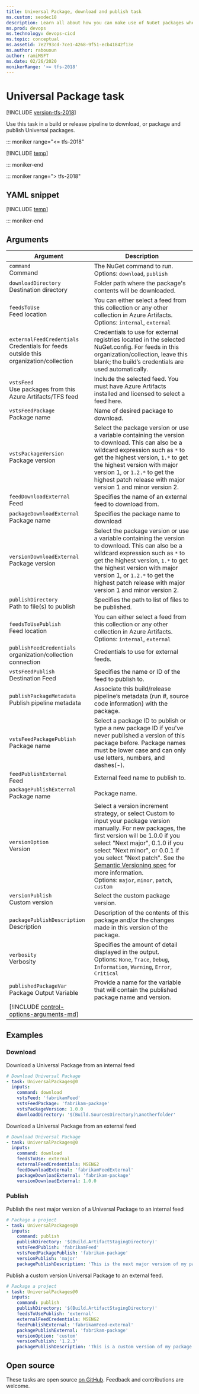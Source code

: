 ```yaml
---
title: Universal Package, download and publish task
ms.custom: seodec18
description: Learn all about how you can make use of NuGet packages when you are building code in Azure Pipelines and Team Foundation Server (TFS)
ms.prod: devops
ms.technology: devops-cicd
ms.topic: conceptual
ms.assetid: 7e2793cd-7ce1-4268-9f51-ecb41842f13e
ms.author: rabououn
author: ramiMSFT
ms.date: 02/26/2020
monikerRange: '>= tfs-2018'
---
```


# Universal Package task

[!INCLUDE [version-tfs-2018](../../includes/version-tfs-2018.md)]

Use this task in a build or release pipeline to download, or package and publish Universal packages.

::: moniker range="<= tfs-2018"

[!INCLUDE [temp](../../includes/concept-rename-note.md)]

::: moniker-end

::: moniker range="> tfs-2018"

## YAML snippet

[!INCLUDE [temp](../includes/yaml/UniversalPackagesV0.md)]

::: moniker-end

## Arguments

| Argument | Description |
| -------- | ----------- |
| `command`<br/>Command | The NuGet command to run.<br/>Options: `download`, `publish` |
| `downloadDirectory`<br/>Destination directory | Folder path where the package's contents will be downloaded. |
| `feedsToUse`<br/>Feed location | You can either select a feed from this collection or any other collection in Azure Artifacts.<br/>Options: `internal`, `external` |
| `externalFeedCredentials`<br/>Credentials for feeds outside this organization/collection | Credentials to use for external registries located in the selected NuGet.config. For feeds in this organization/collection, leave this blank; the build’s credentials are used automatically. |
| `vstsFeed`<br/>Use packages from this Azure Artifacts/TFS feed | Include the selected feed. You must have Azure Artifacts installed and licensed to select a feed here. |
| `vstsFeedPackage`<br/>Package name | Name of desired package to download. |
| `vstsPackageVersion`<br/>Package version | Select the package version or use a variable containing the version to download. This can also be a wildcard expression such as `*` to get the highest version, `1.*` to get the highest version with major version 1, or `1.2.*` to get the highest patch release with major version 1 and minor version 2. |
| `feedDownloadExternal`<br/>Feed | Specifies the name of an external feed to download from. |
| `packageDownloadExternal`<br/>Package name | Specifies the package name to download |
| `versionDownloadExternal`<br/>Package version | Select the package version or use a variable containing the version to download. This can also be a wildcard expression such as `*` to get the highest version, `1.*` to get the highest version with major version 1, or `1.2.*` to get the highest patch release with major version 1 and minor version 2. |
| `publishDirectory`<br/>Path to file(s) to publish | Specifies the path to list of files to be published. |
| `feedsToUsePublish`<br/>Feed location | You can either select a feed from this collection or any other collection in Azure Artifacts.<br/>Options: `internal`, `external` |
| `publishFeedCredentials`<br/>organization/collection connection | Credentials to use for external feeds. |
| `vstsFeedPublish`<br/>Destination Feed | Specifies the name or ID of the feed to publish to. |
| `publishPackageMetadata`<br/>Publish pipeline metadata | Associate this build/release pipeline’s metadata (run #, source code information) with the package. |
| `vstsFeedPackagePublish`<br/>Package name | Select a package ID to publish or type a new package ID if you've never published a version of this package before. Package names must be lower case and can only use letters, numbers, and dashes(-). |
| `feedPublishExternal`<br/>Feed | External feed name to publish to. |
| `packagePublishExternal`<br/>Package name | Package name. |
| `versionOption`<br/>Version | Select a version increment strategy, or select Custom to input your package version manually. For new packages, the first version will be 1.0.0 if you select \"Next major\", 0.1.0 if you select \"Next minor\", or 0.0.1 if you select \"Next patch\". See the [Semantic Versioning spec](https://semver.org/) for more information.<br/>Options: `major`, `minor`, `patch`, `custom` |
| `versionPublish`<br/>Custom version | Select the custom package version. |
| `packagePublishDescription`<br/>Description | Description of the contents of this package and/or the changes made in this version of the package. |
| `verbosity`<br/>Verbosity | Specifies the amount of detail displayed in the output.<br/>Options: `None`, `Trace`, `Debug`, `Information`, `Warning`, `Error`, `Critical` |
| `publishedPackageVar`<br/>Package Output Variable | Provide a name for the variable that will contain the published package name and version. |
| [!INCLUDE [control-options-arguments-md](../includes/control-options-arguments-md.md)] | |

## Examples

### Download

Download a Universal Package from an internal feed

```YAML
# Download Universal Package
- task: UniversalPackages@0
  inputs:
    command: download
    vstsFeed: 'fabrikamFeed'
    vstsFeedPackage: 'fabrikam-package'
    vstsPackageVersion: 1.0.0
    downloadDirectory: '$(Build.SourcesDirectory)\anotherfolder'
```

Download a Universal Package from an external feed

```YAML
# Download Universal Package
- task: UniversalPackages@0
  inputs:
    command: download
    feedsToUse: external
    externalFeedCredentials: MSENG2
    feedDownloadExternal: 'fabrikamFeedExternal'
    packageDownloadExternal: 'fabrikam-package'
    versionDownloadExternal: 1.0.0
```

### Publish

Publish the next major version of a Universal Package to an internal feed

```YAML
# Package a project
- task: UniversalPackages@0
  inputs:
    command: publish
    publishDirectory: '$(Build.ArtifactStagingDirectory)'
    vstsFeedPublish: 'fabrikamFeed'
    vstsFeedPackagePublish: 'fabrikam-package'
    versionPublish: 'major'
    packagePublishDescription: 'This is the next major version of my package.'
```

Publish a custom version Universal Package to an external feed.

```YAML
# Package a project
- task: UniversalPackages@0
  inputs:
    command: publish
    publishDirectory: '$(Build.ArtifactStagingDirectory)'
    feedsToUsePublish: 'external'
    externalFeedCredentials: MSENG2
    feedPublishExternal: 'fabrikamFeed-external'
    packagePublishExternal: 'fabrikam-package'
    versionOption: 'custom'
    versionPublish: '1.2.3'
    packagePublishDescription: 'This is a custom version of my package.'
```

## Open source

These tasks are open source [on GitHub](https://github.com/Microsoft/azure-pipelines-tasks). Feedback and contributions are welcome.

